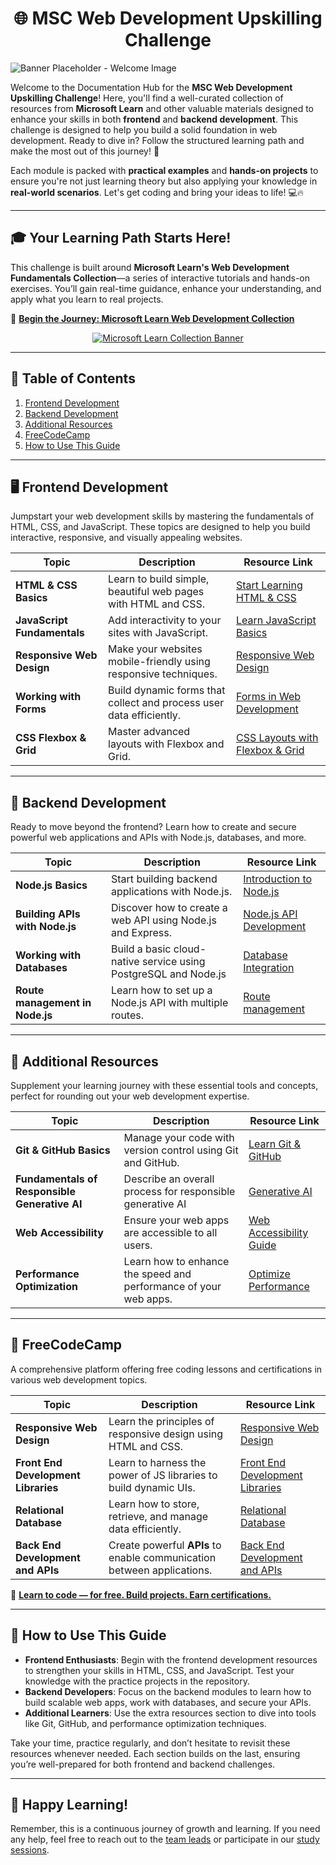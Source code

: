 <h1 align="center">🌐 MSC Web Development Upskilling Challenge</h1>

<div style="align: center;">
  <img src="https://github.com/Reigncbl/ArcticBlaze/blob/main/assets/documentation%20banner.png" alt="Banner Placeholder - Welcome Image">
</div>

Welcome to the Documentation Hub for the **MSC Web Development Upskilling Challenge**! Here, you'll find a well-curated collection of resources from **Microsoft Learn** and other valuable materials designed to enhance your skills in both **frontend** and **backend development**. This challenge is designed to help you build a solid foundation in web development. Ready to dive in? Follow the structured learning path and make the most out of this journey! 🚀


Each module is packed with **practical examples** and **hands-on projects** to ensure you're not just learning theory but also applying your knowledge in **real-world scenarios**. Let's get coding and bring your ideas to life! 💻🔥


---


## 🎓 **Your Learning Path Starts Here!**


This challenge is built around **Microsoft Learn's Web Development Fundamentals Collection**—a series of interactive tutorials and hands-on exercises. You’ll gain real-time guidance, enhance your understanding, and apply what you learn to real projects.


🔗 **[Begin the Journey: Microsoft Learn Web Development Collection](https://learn.microsoft.com/en-us/plans/o3ppsdnmr5oe32?sharingId=4E4EB56BC659F74B)**


<div align="center">
  <a href="https://learn.microsoft.com/en-us/plans/o3ppsdnmr5oe32?sharingId=4E4EB56BC659F74B">
    <img src="https://github.com/PUP-MSC-Web-Development/Upskilling-Challenge/blob/main/assets/1.jpg" alt="Microsoft Learn Collection Banner" style="max-width: 100%; height: auto;">
  </a>
</div>


---


## 📑 **Table of Contents**


1. [Frontend Development](#🖥️-frontend-development)
2. [Backend Development](#🔧-backend-development)
3. [Additional Resources](#📖-additional-resources)
4. [FreeCodeCamp](#🚀-freecodecamp)
5. [How to Use This Guide](#📖-how-to-use-this-guide)


---


## 🖥️ **Frontend Development**


Jumpstart your web development skills by mastering the fundamentals of HTML, CSS, and JavaScript. These topics are designed to help you build interactive, responsive, and visually appealing websites.


| **Topic**                | **Description**                                                     | **Resource Link**                                                                 |
|--------------------------|---------------------------------------------------------------------|-----------------------------------------------------------------------------------|
| **HTML & CSS Basics**     | Learn to build simple, beautiful web pages with HTML and CSS.       | [Start Learning HTML & CSS](https://learn.microsoft.com/en-us/training/modules/build-simple-website/) |
| **JavaScript Fundamentals**| Add interactivity to your sites with JavaScript.                    | [Learn JavaScript Basics](https://learn.microsoft.com/en-us/training/paths/web-development-101/)|
| **Responsive Web Design** | Make your websites mobile-friendly using responsive techniques.     | [Responsive Web Design](https://learn.microsoft.com/en-us/training/modules/responsive-web-design/) |
| **Working with Forms**    | Build dynamic forms that collect and process user data efficiently. | [Forms in Web Development](https://learn.microsoft.com/en-us/training/modules/working-with-forms/) |
| **CSS Flexbox & Grid**    | Master advanced layouts with Flexbox and Grid.                      | [CSS Layouts with Flexbox & Grid](https://learn.microsoft.com/en-us/training/modules/create-layouts-css-grid-flexbox/) |


---


## 🔧 **Backend Development**


Ready to move beyond the frontend? Learn how to create and secure powerful web applications and APIs with Node.js, databases, and more.


| **Topic**                  | **Description**                                                     | **Resource Link**                                                                  |
|----------------------------|---------------------------------------------------------------------|------------------------------------------------------------------------------------|
| **Node.js Basics**            | Start building backend applications with Node.js.                   | [Introduction to Node.js](https://learn.microsoft.com/en-us/training/modules/intro-to-nodejs/) |
| **Building APIs with Node.js**  | Discover how to create a web API using Node.js and Express.        | [Node.js API Development](https://learn.microsoft.com/en-us/training/modules/build-web-api-nodejs-express/) |
| **Working with Databases**    | Build a basic cloud-native service using PostgreSQL and Node.js        | [Database Integration](https://learn.microsoft.com/en-us/training/modules/cloud-native-build-basic-service/) |
| **Route management in Node.js**  | Learn how to set up a Node.js API with multiple routes.          | [Route management](https://learn.microsoft.com/en-us/training/modules/node-web-routes/) |


---


## 📖 **Additional Resources**


Supplement your learning journey with these essential tools and concepts, perfect for rounding out your web development expertise.


| **Topic**                 | **Description**                                                     | **Resource Link**                                                                  |
|---------------------------|---------------------------------------------------------------------|------------------------------------------------------------------------------------|
| **Git & GitHub Basics**    | Manage your code with version control using Git and GitHub.         | [Learn Git & GitHub](https://learn.microsoft.com/en-us/training/modules/introduction-to-github/) |
| **Fundamentals of Responsible Generative AI**        | Describe an overall process for responsible generative AI  | [Generative AI](https://learn.microsoft.com/en-us/training/modules/responsible-generative-ai/) |
| **Web Accessibility**      | Ensure your web apps are accessible to all users.                   | [Web Accessibility Guide](https://learn.microsoft.com/en-us/training/modules/web-development-101-accessibility/) |
| **Performance Optimization**| Learn how to enhance the speed and performance of your web apps.    | [Optimize Performance](https://web.dev/learn/performance/) |


---


## 🚀 **FreeCodeCamp**


A comprehensive platform offering free coding lessons and certifications in various web development topics.


| **Topic**                          | **Description**                              | **Resource Link** |
|------------------------------------|----------------------------------------------|-------------------|
| **Responsive Web Design**          | Learn the principles of responsive design using HTML and CSS.   | [Responsive Web Design](https://www.freecodecamp.org/learn/2022/responsive-web-design/) |
| **Front End Development Libraries**| Learn to harness the power of JS libraries to build dynamic UIs.  | [Front End Development Libraries](https://www.freecodecamp.org/learn/front-end-development-libraries/) |
| **Relational Database**            | Learn how to store, retrieve, and manage data efficiently.    | [Relational Database](https://www.freecodecamp.org/learn/relational-database/) |
| **Back End Development and APIs**  | Create powerful **APIs** to enable communication between applications. | [Back End Development and APIs](https://www.freecodecamp.org/learn/back-end-development-and-apis/) |


🔗 **[Learn to code — for free. Build projects. Earn certifications.](https://www.freecodecamp.org/)**


---


## 📖 **How to Use This Guide**


- **Frontend Enthusiasts**: Begin with the frontend development resources to strengthen your skills in HTML, CSS, and JavaScript. Test your knowledge with the practice projects in the repository.
- **Backend Developers**: Focus on the backend modules to learn how to build scalable web apps, work with databases, and secure your APIs.
- **Additional Learners**: Use the extra resources section to dive into tools like Git, GitHub, and performance optimization techniques.


Take your time, practice regularly, and don’t hesitate to revisit these resources whenever needed. Each section builds on the last, ensuring you’re well-prepared for both frontend and backend challenges.


---


## 🎉 **Happy Learning!**


Remember, this is a continuous journey of growth and learning. If you need any help, feel free to reach out to the [team leads](../README.md#team-leads) or participate in our [study sessions](../sessions/schedule.md).

